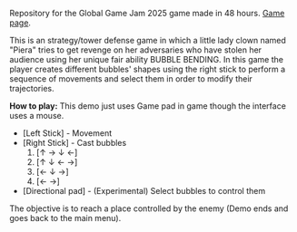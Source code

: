 Repository for the Global Game Jam 2025 game made in 48 hours. [Game page](https://globalgamejam.org/games/2025/piera-piera-piera-0).


This is an strategy/tower defense game in which a little lady clown named "Piera" tries to get revenge on her adversaries who have stolen her audience using her unique fair ability BUBBLE BENDING.
In this game the player creates different bubbles' shapes using the right stick to perform a sequence of movements and select them in order to modify their trajectories.


**How to play:**
This demo just uses Game pad in game though the interface uses a mouse.

* [Left Stick] - Movement
* [Right Stick] - Cast bubbles
    1. [↑ → ↓ ←]
    2. [↑ ↓ ← →]
    3. [← ↓ →]
    4. [← →]
* [Directional pad] - (Experimental) Select bubbles to control them

The objective is to reach a place controlled by the enemy (Demo ends and goes back to the main menu).
